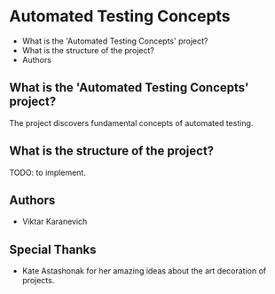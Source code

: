 Automated Testing Concepts
==========================

* What is the 'Automated Testing Concepts' project?
* What is the structure of the project?
* Authors

What is the 'Automated Testing Concepts' project?
-------------------------------------------------
The project discovers fundamental concepts of automated testing.

What is the structure of the project?
-------------------------------------
TODO: to implement.

Authors
-------
* Viktar Karanevich

Special Thanks
--------------
* Kate Astashonak for her amazing ideas about the art decoration of projects.

